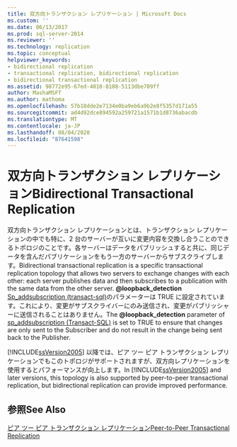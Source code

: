 ```yaml
---
title: 双方向トランザクション レプリケーション | Microsoft Docs
ms.custom: ''
ms.date: 06/13/2017
ms.prod: sql-server-2014
ms.reviewer: ''
ms.technology: replication
ms.topic: conceptual
helpviewer_keywords:
- bidirectional replication
- transactional replication, bidirectional replication
- bidirectional transactional replication
ms.assetid: 98772e95-67ed-4010-8108-5113dbe709ff
author: MashaMSFT
ms.author: mathoma
ms.openlocfilehash: 57b18dde2e7134e0ba9eb6a9b2e8f5357d171a55
ms.sourcegitcommit: ad4d92dce894592a259721a1571b1d8736abacdb
ms.translationtype: MT
ms.contentlocale: ja-JP
ms.lasthandoff: 08/04/2020
ms.locfileid: "87641598"
---
```

# <a name="bidirectional-transactional-replication"></a><span data-ttu-id="18390-102">双方向トランザクション レプリケーション</span><span class="sxs-lookup"><span data-stu-id="18390-102">Bidirectional Transactional Replication</span></span>
  <span data-ttu-id="18390-103">双方向トランザクション レプリケーションとは、トランザクション レプリケーションの中でも特に、2 台のサーバーが互いに変更内容を交換し合うことのできるトポロジのことです。各サーバーはデータをパブリッシュすると共に、同じデータを含んだパブリケーションをもう一方のサーバーからサブスクライブします。</span><span class="sxs-lookup"><span data-stu-id="18390-103">Bidirectional transactional replication is a specific transactional replication topology that allows two servers to exchange changes with each other: each server publishes data and then subscribes to a publication with the same data from the other server.</span></span> <span data-ttu-id="18390-104">**@loopback_detection** [Sp_addsubscription &#40;transact-sql&#41;](/sql/relational-databases/system-stored-procedures/sp-addsubscription-transact-sql)のパラメーターは TRUE に設定されています。これにより、変更がサブスクライバーにのみ送信され、変更がパブリッシャーに送信されることはありません。</span><span class="sxs-lookup"><span data-stu-id="18390-104">The **@loopback_detection** parameter of [sp_addsubscription &#40;Transact-SQL&#41;](/sql/relational-databases/system-stored-procedures/sp-addsubscription-transact-sql) is set to TRUE to ensure that changes are only sent to the Subscriber and do not result in the change being sent back to the Publisher.</span></span>  
  
 <span data-ttu-id="18390-105">[!INCLUDE[ssVersion2005](../../../includes/ssversion2005-md.md)] 以降では、ピア ツー ピア トランザクション レプリケーションでもこのトポロジがサポートされますが、双方向レプリケーションを使用するとパフォーマンスが向上します。</span><span class="sxs-lookup"><span data-stu-id="18390-105">In [!INCLUDE[ssVersion2005](../../../includes/ssversion2005-md.md)] and later versions, this topology is also supported by peer-to-peer transactional replication, but bidirectional replication can provide improved performance.</span></span>  
  
## <a name="see-also"></a><span data-ttu-id="18390-106">参照</span><span class="sxs-lookup"><span data-stu-id="18390-106">See Also</span></span>  
 [<span data-ttu-id="18390-107">ピア ツー ピア トランザクション レプリケーション</span><span class="sxs-lookup"><span data-stu-id="18390-107">Peer-to-Peer Transactional Replication</span></span>](peer-to-peer-transactional-replication.md)  
  
  
